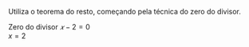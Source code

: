 Utiliza o teorema do resto, começando pela técnica do zero do divisor.

Zero do divisor
$𝑥 - 2 =0$\
$x = 2$
